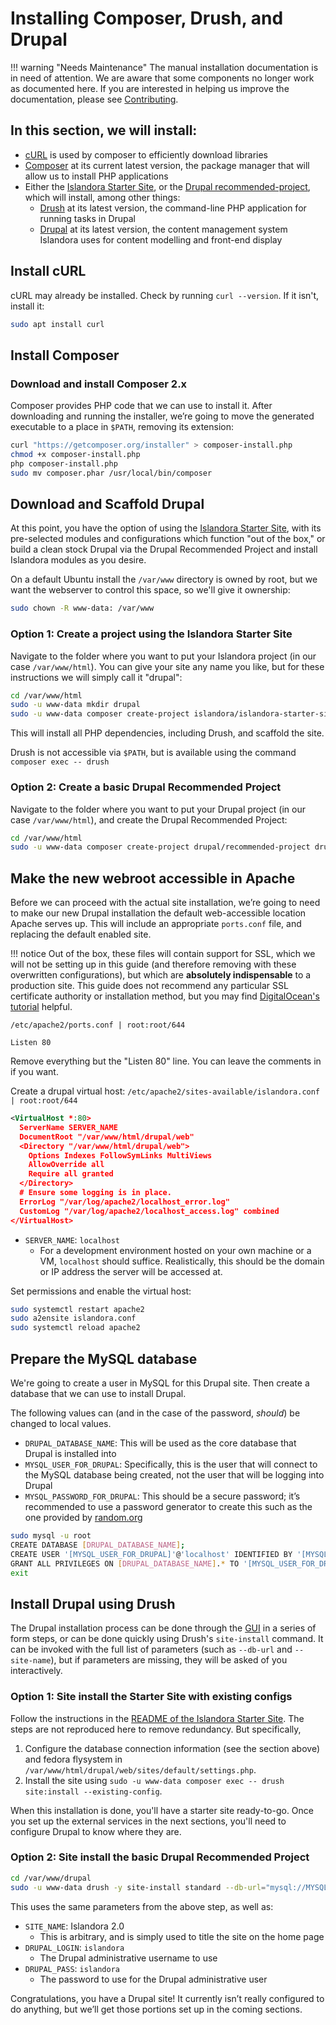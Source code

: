 # Installing Composer, Drush, and Drupal

!!! warning "Needs Maintenance"
    The manual installation documentation is in need of attention. We are aware that some components no longer work as documented here. If you are interested in helping us improve the documentation, please see [Contributing](../../contributing/CONTRIBUTING.md).

## In this section, we will install:

- [cURL](https://curl.se/) is used by composer to efficiently download libraries
- [Composer](https://getcomposer.org/) at its current latest version, the package manager that will allow us to install PHP applications
- Either the [Islandora Starter Site](https://github.com/Islandora/islandora-starter-site/), or the [Drupal recommended-project](https://www.drupal.org/docs/develop/using-composer/starting-a-site-using-drupal-composer-project-templates#s-drupalrecommended-project), which will install, among other things:
    - [Drush](https://www.drush.org/) at its latest version, the command-line PHP application for running tasks in Drupal
    - [Drupal](https://www.drupal.org/) at its latest version, the content management system Islandora uses for content modelling and front-end display

## Install cURL

cURL may already be installed. Check by running `curl --version`. If it isn't, install it:

```bash
sudo apt install curl
```

## Install Composer

### Download and install Composer 2.x

Composer provides PHP code that we can use to install it. After downloading and running the installer, we’re going to move the generated executable to a place in `$PATH`, removing its extension:

```bash
curl "https://getcomposer.org/installer" > composer-install.php
chmod +x composer-install.php
php composer-install.php
sudo mv composer.phar /usr/local/bin/composer
```


## Download and Scaffold Drupal

At this point, you have the option of using the [Islandora Starter Site](https://github.com/Islandora/islandora-starter-site/), with its pre-selected modules
and configurations which function "out of the box," or build a clean stock Drupal via the Drupal Recommended Project and install
Islandora modules as you desire.

On a default Ubuntu install the `/var/www` directory is owned by root, but we want the webserver to control this space, so we'll give it ownership:

```bash
sudo chown -R www-data: /var/www
```


### Option 1: Create a project using the Islandora Starter Site

Navigate to the folder where you want to put your Islandora project (in our case `/var/www/html`). You can give your site any name you like, but for these instructions we will simply call it "drupal":

```bash
cd /var/www/html
sudo -u www-data mkdir drupal
sudo -u www-data composer create-project islandora/islandora-starter-site drupal
```

This will install all PHP dependencies, including Drush, and scaffold the site.

Drush is not accessible via `$PATH`, but is available using the command `composer exec -- drush` 

### Option 2: Create a basic Drupal Recommended Project

Navigate to the folder where you want to put your Drupal project (in our case `/var/www/html`), and
create the Drupal Recommended Project:

```bash
cd /var/www/html
sudo -u www-data composer create-project drupal/recommended-project drupal
```


## Make the new webroot accessible in Apache

Before we can proceed with the actual site installation, we’re going to need to make our new Drupal installation the default web-accessible location Apache serves up. This will include an appropriate `ports.conf` file, and replacing the default enabled site.

!!! notice
    Out of the box, these files will contain support for SSL, which we will not be setting up in this guide (and therefore removing with these overwritten configurations), but which are **absolutely indispensable** to a production site. This guide does not recommend any particular SSL certificate authority or installation method, but you may find [DigitalOcean's tutorial](https://www.digitalocean.com/community/tutorials/how-to-install-an-ssl-certificate-from-a-commercial-certificate-authority) helpful.

`/etc/apache2/ports.conf | root:root/644`
```
Listen 80
```

Remove everything but the "Listen 80" line. You can leave the comments in if you want.

Create a drupal virtual host:
`/etc/apache2/sites-available/islandora.conf | root:root/644`
```xml
<VirtualHost *:80>
  ServerName SERVER_NAME
  DocumentRoot "/var/www/html/drupal/web"
  <Directory "/var/www/html/drupal/web">
    Options Indexes FollowSymLinks MultiViews
    AllowOverride all
    Require all granted
  </Directory>
  # Ensure some logging is in place.
  ErrorLog "/var/log/apache2/localhost_error.log"
  CustomLog "/var/log/apache2/localhost_access.log" combined
</VirtualHost>
```
- `SERVER_NAME`: `localhost`
    - For a development environment hosted on your own machine or a VM, `localhost` should suffice. Realistically, this should be the domain or IP address the server will be accessed at.

Set permissions and enable the virtual host:

```bash
sudo systemctl restart apache2
sudo a2ensite islandora.conf
sudo systemctl reload apache2
```
## Prepare the MySQL database

We're going to create a user in MySQL for this Drupal site. Then create a database that we can use to install Drupal.

The following values can (and in the case of the password, *should*) be changed to local values.

- `DRUPAL_DATABASE_NAME`: This will be used as the core database that Drupal is installed into
- `MYSQL_USER_FOR_DRUPAL`: Specifically, this is the user that will connect to the MySQL database being created, not the user that will be logging into Drupal
- `MYSQL_PASSWORD_FOR_DRUPAL`:  This should be a secure password; it’s recommended to use a password generator to create this such as the one provided by [random.org](https://www.random.org/passwords/)

```bash
sudo mysql -u root
CREATE DATABASE [DRUPAL_DATABASE_NAME];
CREATE USER '[MYSQL_USER_FOR_DRUPAL]'@'localhost' IDENTIFIED BY '[MYSQL_PASSWORD_FOR_DRUPAL]';
GRANT ALL PRIVILEGES ON [DRUPAL_DATABASE_NAME].* TO '[MYSQL_USER_FOR_DRUPAL]'@'localhost';
exit
```

## Install Drupal using Drush

The Drupal installation process can be done through the [GUI](../../user-documentation/glossary.md#gui) in a series of form steps, or can be done quickly using Drush's `site-install` command. It can be invoked with the full list of parameters (such as `--db-url` and `--site-name`), but if parameters are missing, they will be asked of you interactively.

### Option 1: Site install the Starter Site with existing configs

Follow the instructions in the [README of the Islandora Starter Site](https://github.com/Islandora/islandora-starter-site/#usage).
The steps are not reproduced here to remove redundancy. But specifically,

1. Configure the database connection information (see the section above) and fedora flysystem in `/var/www/html/drupal/web/sites/default/settings.php`.
2. Install the site using `sudo -u www-data composer exec -- drush site:install --existing-config`.

When this installation is done, you'll have a starter site ready-to-go. Once you set up the external services in the next sections, you'll need to configure Drupal to know where they are.

### Option 2: Site install the basic Drupal Recommended Project

```bash
cd /var/www/drupal
sudo -u www-data drush -y site-install standard --db-url="mysql://MYSQL_USER_FOR_DRUPAL:MYSQL_PASSWORD_FOR_DRUPAL@127.0.0.1:3306/DRUPAL_DATABASE_NAME" --site-name="SITE_NAME" --account-name=DRUPAL_LOGIN --account-pass=DRUPAL_PASS
```
This uses the same parameters from the above step, as well as:

- `SITE_NAME`: Islandora 2.0
    - This is arbitrary, and is simply used to title the site on the home page
- `DRUPAL_LOGIN`: `islandora`
    - The Drupal administrative username to use
- `DRUPAL_PASS`: `islandora`
    - The password to use for the Drupal administrative user

Congratulations, you have a Drupal site! It currently isn’t really configured to do anything, but we’ll get those portions set up in the coming sections.
